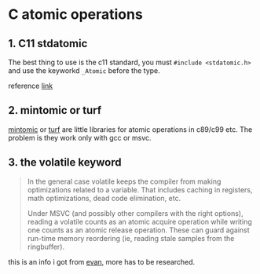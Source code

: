 
# C atomic operations

## 1. C11 stdatomic

The best thing to use is the c11 standard, you must `#include <stdatomic.h>` and use the keyworkd `_Atomic` before the type. 

reference [link](https://en.cppreference.com/w/c/atomic)

## 2. mintomic or turf

[mintomic](https://github.com/mintomic/mintomic) or [turf](https://github.com/preshing/turf/tree/master/turf/c) are little libraries for atomic operations in c89/c99 etc. The problem is they work only with gcc or msvc.

## 3. the volatile keyword

>In the general case volatile keeps the compiler from making optimizations related to a variable. That includes caching in registers, math optimizations, dead code elimination, etc.
>
>Under MSVC (and possibly other compilers with the right options), reading a volatile counts as an atomic acquire operation while writing one counts as an atomic release operation. These can guard against run-time memory reordering (ie, reading stale samples from the ringbuffer).

this is an info i got from [evan](https://merveilles.town/web/statuses/107919790519998847), more has to be researched.
